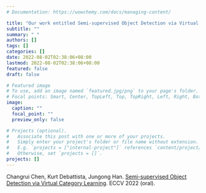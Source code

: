 ```yaml
---
# Documentation: https://wowchemy.com/docs/managing-content/

title: "Our work entitled Semi-supervised Object Detection via Virtual Category Learning was accepted by ECCV as an oral presentation (acceptance rate: 2.8%)"
subtitle: ""
summary: " "
authors: []
tags: []
categories: []
date: 2022-08-02T02:38:06+08:00
lastmod: 2022-08-02T02:38:06+08:00
featured: false
draft: false

# Featured image
# To use, add an image named `featured.jpg/png` to your page's folder.
# Focal points: Smart, Center, TopLeft, Top, TopRight, Left, Right, BottomLeft, Bottom, BottomRight.
image:
  caption: ""
  focal_point: ""
  preview_only: false

# Projects (optional).
#   Associate this post with one or more of your projects.
#   Simply enter your project's folder or file name without extension.
#   E.g. `projects = ["internal-project"]` references `content/project/deep-learning/index.md`.
#   Otherwise, set `projects = []`.
projects: []
---
```


<div class="pub-list-item" style="margin-bottom: 1rem">
  <i class="far fa-file-alt pub-icon" aria-hidden="true"></i>
<span class="article-metadata li-cite-author">
  <span >
      Changrui Chen, Kurt Debattista, Jungong Han.</span>
  </span>
  <a href="https://arxiv.org/abs/2207.03433" target="_blank">Semi-supervised Object Detection via Virtual Category Learning</a>.
  ECCV 2022 (oral).
  <p>
</p>  
</div>



